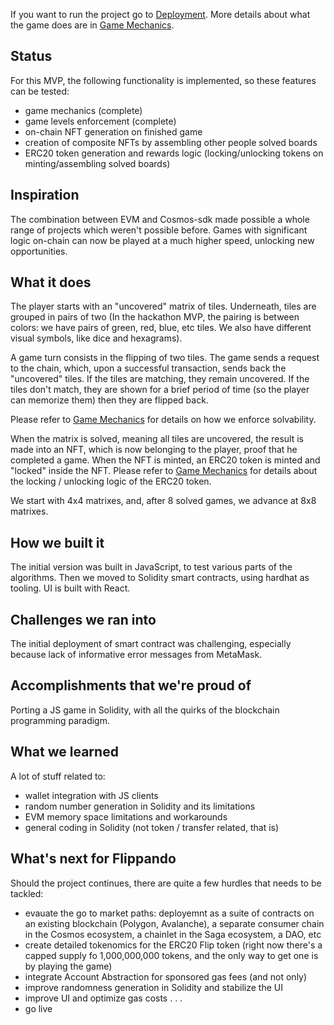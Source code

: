 If you want to run the project go to [Deployment](docs/Deployment.md). More details about what the game does are in [Game Mechanics](docs/GameMechanics.md).

## Status

For this MVP, the following functionality is implemented, so these features can be tested:

- game mechanics (complete)
- game levels enforcement (complete)
- on-chain NFT generation on finished game
- creation of composite NFTs by assembling other people solved boards
- ERC20 token generation and rewards logic (locking/unlocking tokens on minting/assembling solved boards)

## Inspiration

The combination between EVM and Cosmos-sdk made possible a whole range of projects which weren't possible before. Games with significant logic on-chain can now be played at a much higher speed, unlocking new opportunities.

## What it does

The player starts with an "uncovered" matrix of tiles. Underneath, tiles are grouped in pairs of two (In the hackathon MVP, the pairing is between colors: we have pairs of green, red, blue, etc tiles. We also have different visual symbols, like dice and hexagrams).

A game turn consists in the flipping of two tiles. The game sends a request to the chain, which, upon a successful transaction, sends back the "uncovered" tiles. If the tiles are matching, they remain uncovered. If the tiles don't match, they are shown for a brief period of time (so the player can memorize them) then they are flipped back. 

Please refer to [Game Mechanics](docs/GameMechanics.md) for details on how we enforce solvability.

When the matrix is solved, meaning all tiles are uncovered, the result is made into an NFT, which is now belonging to the player, proof that he completed a game. When the NFT is minted, an ERC20 token is minted and "locked" inside the NFT. Please refer to [Game Mechanics](docs/GameMechanics.md) for details about the locking / unlocking logic of the ERC20 token.

We start with 4x4 matrixes, and, after 8 solved games, we advance at 8x8 matrixes. 

## How we built it

The initial version was built in JavaScript, to test various parts of the algorithms. Then we moved to Solidity smart contracts, using hardhat as tooling. UI is built with React.

## Challenges we ran into

The initial deployment of smart contract was challenging, especially because lack of informative error messages from MetaMask.

## Accomplishments that we're proud of

Porting a JS game in Solidity, with all the quirks of the blockchain programming paradigm.

## What we learned

A lot of stuff related to:

- wallet integration with JS clients
- random number generation in Solidity and its limitations
- EVM memory space limitations and workarounds
- general coding in Solidity (not token / transfer related, that is)

## What's next for Flippando

Should the project continues, there are quite a few hurdles that needs to be tackled:

- evauate the go to market paths: deployemnt as a suite of contracts on an existing blockchain (Polygon, Avalanche), a separate consumer chain in the Cosmos ecosystem, a chainlet in the Saga ecosystem, a DAO, etc
- create detailed tokenomics for the ERC20 Flip token (right now there's a capped supply fo 1,000,000,000 tokens, and the only way to get one is by playing the game)
- integrate Account Abstraction for sponsored gas fees (and not only)
- improve randomness generation in Solidity and stabilize the UI
- improve UI and optimize gas costs
.
.
.
- go live